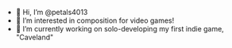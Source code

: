 - 👋 Hi, I’m @petals4013
- 👀 I’m interested in composition for video games!
- 🌱 I’m currently working on solo-developing my first indie game, "Caveland"

<!---
petals4013/petals4013 is a ✨ special ✨ repository because its `README.md` (this file) appears on your GitHub profile.
You can click the Preview link to take a look at your changes.
--->
